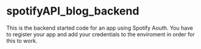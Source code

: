 # spotifyAPI_blog_backend

This is the backend started code for an app using Spotify Aouth. You have to register your app and add your credentials to the enviroment in order for this to work.
